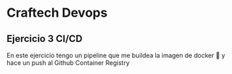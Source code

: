 # Craftech Devops
## Ejercicio 3 CI/CD

En este ejercicio tengo un pipeline que me buildea la imagen de docker **🐳** y hace un push al Github Container Registry